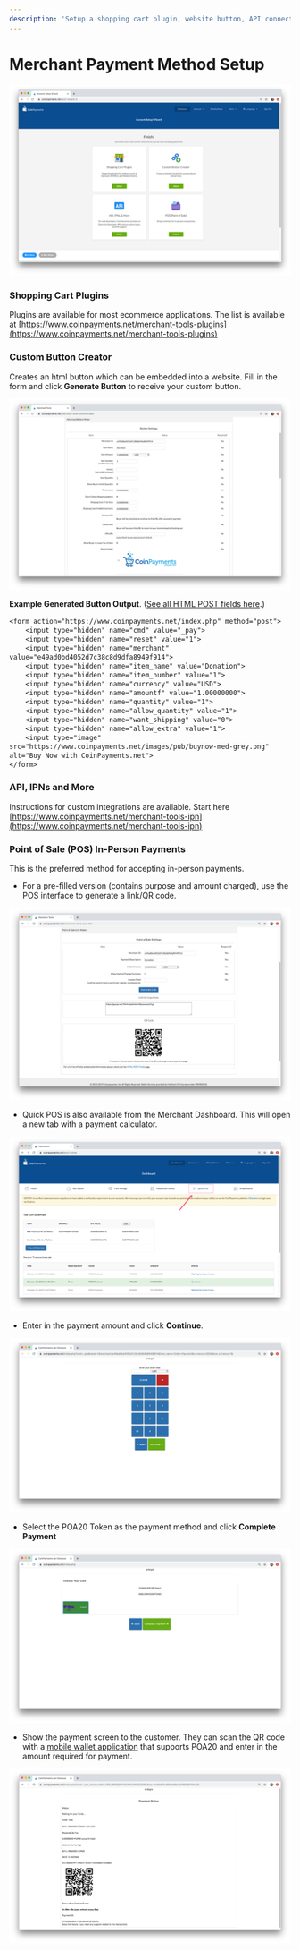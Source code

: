 ```yaml
---
description: 'Setup a shopping cart plugin, website button, API connection or POS'
---
```


# Merchant Payment Method Setup

![Merchant Payment Screen](../../.gitbook/assets/merchant_setup.png)

### Shopping Cart Plugins 

Plugins are available for most ecommerce applications. The list is available at [https://www.coinpayments.net/merchant-tools-plugins](https://www.coinpayments.net/merchant-tools-plugins)

### Custom Button Creator

Creates an html button which can be embedded into a website. Fill in the form and click **Generate Button** to receive your custom button.

![Custom button form](../../.gitbook/assets/button_form.png)

**Example Generated Button Output**. \([See all HTML POST fields here](https://www.coinpayments.net/merchant-tools-buttons).\)

```text
<form action="https://www.coinpayments.net/index.php" method="post">
	<input type="hidden" name="cmd" value="_pay">
	<input type="hidden" name="reset" value="1">
	<input type="hidden" name="merchant" value="e49ad0bd4052d7c38c8d9dfa8949f914">
	<input type="hidden" name="item_name" value="Donation">
	<input type="hidden" name="item_number" value="1">
	<input type="hidden" name="currency" value="USD">
	<input type="hidden" name="amountf" value="1.00000000">
	<input type="hidden" name="quantity" value="1">
	<input type="hidden" name="allow_quantity" value="1">
	<input type="hidden" name="want_shipping" value="0">
	<input type="hidden" name="allow_extra" value="1">
	<input type="image" src="https://www.coinpayments.net/images/pub/buynow-med-grey.png" alt="Buy Now with CoinPayments.net">
</form>
```

### API, IPNs and More

Instructions for custom integrations are available. Start here [https://www.coinpayments.net/merchant-tools-ipn](https://www.coinpayments.net/merchant-tools-ipn)

### Point of Sale \(POS\) In-Person Payments

This is the preferred method for accepting in-person payments. 

* For a pre-filled version \(contains purpose and amount charged\), use the POS interface to generate a link/QR code.

![A pre-filled POS form. Users can enter the link or scan the QR code to complete payment.](../../.gitbook/assets/pos1.png)

* Quick POS is also available from the Merchant Dashboard. This will open a new tab with a payment calculator.

![Open Quick POS](../../.gitbook/assets/quick_pos.png)

* Enter in the payment amount and click **Continue**.

![Enter in Amount and click Continue](../../.gitbook/assets/quick_pos2.png)

* Select the POA20 Token as the payment method and click **Complete Payment**

![Select POA20](../../.gitbook/assets/quick_pos3.png)

* Show the payment screen to the customer. They can scan the QR code with a [mobile wallet application](../wallets/) that supports POA20 and enter in the amount required for payment.

![Generated QR code. Customer will send funds to this address.](../../.gitbook/assets/quick_pos4.png)

## 

